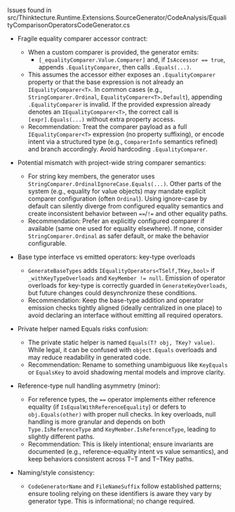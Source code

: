 Issues found in src/Thinktecture.Runtime.Extensions.SourceGenerator/CodeAnalysis/EqualityComparisonOperatorsCodeGenerator.cs

- Fragile equality comparer accessor contract:
  - When a custom comparer is provided, the generator emits:
    - `[_equalityComparer.Value.Comparer]` and, if `IsAccessor == true`, appends `.EqualityComparer`, then calls `.Equals(...)`.
  - This assumes the accessor either exposes an `.EqualityComparer` property or that the base expression is not already an `IEqualityComparer<T>`. In common cases (e.g., `StringComparer.Ordinal`, `EqualityComparer<T>.Default`), appending `.EqualityComparer` is invalid. If the provided expression already denotes an `IEqualityComparer<T>`, the correct call is `[expr].Equals(...)` without extra property access.
  - Recommendation: Treat the comparer payload as a full `IEqualityComparer<T>` expression (no property suffixing), or encode intent via a structured type (e.g., `ComparerInfo` semantics refined) and branch accordingly. Avoid hardcoding `.EqualityComparer`.

- Potential mismatch with project-wide string comparer semantics:
  - For string key members, the generator uses `StringComparer.OrdinalIgnoreCase.Equals(...)`. Other parts of the system (e.g., equality for value objects) may mandate explicit comparer configuration (often `Ordinal`). Using ignore-case by default can silently diverge from configured equality semantics and create inconsistent behavior between `==`/`!=` and other equality paths.
  - Recommendation: Prefer an explicitly configured comparer if available (same one used for equality elsewhere). If none, consider `StringComparer.Ordinal` as safer default, or make the behavior configurable.

- Base type interface vs emitted operators: key-type overloads
  - `GenerateBaseTypes` adds `IEqualityOperators<TSelf,TKey,bool>` if `_withKeyTypeOverloads` and `KeyMember != null`. Emission of operator overloads for key-type is correctly guarded in `GenerateKeyOverloads`, but future changes could desynchronize these conditions.
  - Recommendation: Keep the base-type addition and operator emission checks tightly aligned (ideally centralized in one place) to avoid declaring an interface without emitting all required operators.

- Private helper named Equals risks confusion:
  - The private static helper is named `Equals(T? obj, TKey? value)`. While legal, it can be confused with `object.Equals` overloads and may reduce readability in generated code.
  - Recommendation: Rename to something unambiguous like `KeyEquals` or `EqualsKey` to avoid shadowing mental models and improve clarity.

- Reference-type null handling asymmetry (minor):
  - For reference types, the `==` operator implements either reference equality (if `IsEqualWithReferenceEquality`) or defers to `obj.Equals(other)` with proper null checks. In key overloads, null handling is more granular and depends on both `Type.IsReferenceType` and `KeyMember.IsReferenceType`, leading to slightly different paths.
  - Recommendation: This is likely intentional; ensure invariants are documented (e.g., reference-equality intent vs value semantics), and keep behaviors consistent across T–T and T–TKey paths.

- Naming/style consistency:
  - `CodeGeneratorName` and `FileNameSuffix` follow established patterns; ensure tooling relying on these identifiers is aware they vary by generator type. This is informational; no change required.
